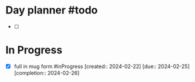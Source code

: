 # Day planner #todo 
- [ ] 

# In Progress
- [x] full in mug form #inProgress  [created:: 2024-02-22]  [due:: 2024-02-25]  [completion:: 2024-02-26]